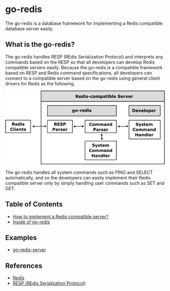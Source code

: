 # go-redis

The go-redis is a database framework for implementing a Redis compatible database server easily.

## What is the go-redis?

The go-redis handles RESP (REdis Serialization Protocol) and interprets any commands based on the RESP so that all developers can develop Redis compatible servers easily. Because the go-redis is a compatible framework based on RESP and Redis command specifications, all developers can connect to a compatible server based on the go-redis using general client drivers for Redis as the following.

![](doc/img/framework.png)

The go-redis handles all system commands such as PING and SELECT automatically, and so the developers can easily implement their Redis compatible server only by simply handling user commands such as SET and GET.

## Table of Contents

- [How to implement a Redis compatible server?](doc/server_impl.md)
- [Inside of go-redis](doc/server_inside.md)

## Examples

- [go-redis-server](examples/go-redis-server)

## References

- [Redis](https://redis.io)
- [RESP (REdis Serialization Protocol)](https://github.com/cybergarage/go-redis.git)

